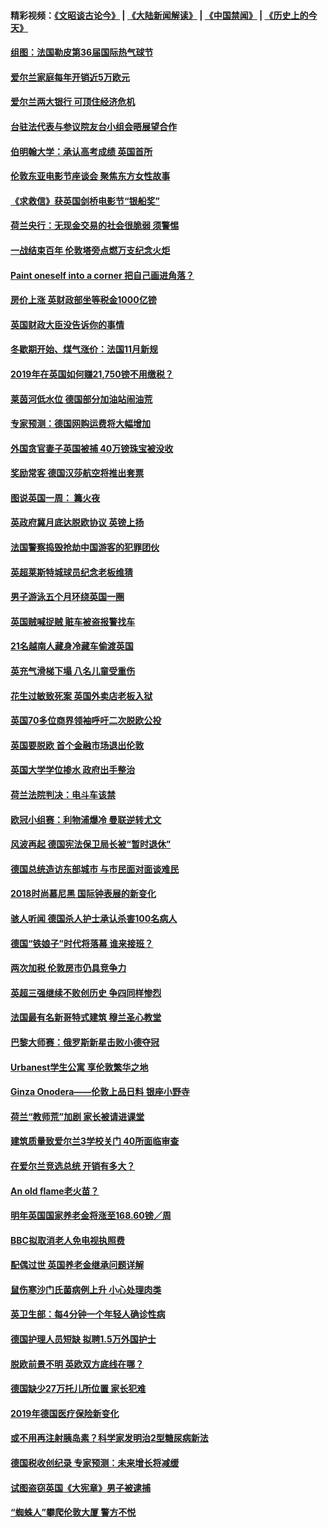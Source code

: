 #### 精彩视频：[《文昭谈古论今》](https://github.com/gfw-breaker/wenzhao/blob/master/README.md?t=11130931) | [《大陆新闻解读》](https://github.com/gfw-breaker/ntdtv-comedy/blob/master/README.md?t=11130931) | [《中国禁闻》](https://github.com/gfw-breaker/ntdtv-news/blob/master/README.md?t=11130931) | [《历史上的今天》](https://github.com/gfw-breaker/today-in-history/blob/master/README.md?t=11130931) 

#### [组图：法国勒皮第36届国际热气球节](../pages/nsc974/n10845459.md?t=11130931) 

#### [爱尔兰家庭每年开销近5万欧元](../pages/nsc974/n10844726.md?t=11130931) 

#### [爱尔兰两大银行 可顶住经济危机](../pages/nsc974/n10844706.md?t=11130931) 

#### [台驻法代表与参议院友台小组会晤展望合作](../pages/nsc974/n10843796.md?t=11130931) 

#### [伯明翰大学：承认高考成绩 英国首所](../pages/nsc974/n10843334.md?t=11130931) 

#### [伦敦东亚电影节座谈会 聚焦东方女性故事](../pages/nsc974/n10843306.md?t=11130931) 

#### [《求救信》获英国剑桥电影节“银船奖”](../pages/nsc974/n10842268.md?t=11130931) 

#### [荷兰央行：无现金交易的社会很脆弱 须警惕](../pages/nsc974/n10841150.md?t=11130931) 

#### [一战结束百年 伦敦塔旁点燃万支纪念火炬](../pages/nsc974/n10841092.md?t=11130931) 

#### [Paint oneself into a corner 把自己画进角落？](../pages/nsc974/n10841190.md?t=11130931) 

#### [房价上涨 英财政部坐等税金1000亿镑](../pages/nsc974/n10841187.md?t=11130931) 

#### [英国财政大臣没告诉你的事情](../pages/nsc974/n10841141.md?t=11130931) 

#### [冬歇期开始、煤气涨价：法国11月新规](../pages/nsc974/n10841075.md?t=11130931) 

#### [2019年在英国如何赚21,750镑不用缴税？](../pages/nsc974/n10841101.md?t=11130931) 

#### [莱茵河低水位 德国部分加油站闹油荒](../pages/nsc974/n10841002.md?t=11130931) 

#### [专家预测：德国网购运费将大幅增加](../pages/nsc974/n10840951.md?t=11130931) 

#### [外国贪官妻子英国被捕 40万镑珠宝被没收](../pages/nsc974/n10838830.md?t=11130931) 

#### [奖励常客 德国汉莎航空将推出套票](../pages/nsc974/n10838351.md?t=11130931) 

#### [图说英国一周： 篝火夜](../pages/nsc974/n10838913.md?t=11130931) 

#### [英政府冀月底达脱欧协议 英镑上扬](../pages/nsc974/n10838808.md?t=11130931) 

#### [法国警察捣毁抢劫中国游客的犯罪团伙](../pages/nsc974/n10838404.md?t=11130931) 

#### [英超莱斯特城球员纪念老板维猜](../pages/nsc974/n10838894.md?t=11130931) 

#### [男子游泳五个月环绕英国一圈](../pages/nsc974/n10838885.md?t=11130931) 

#### [英国贼喊捉贼 赃车被盗报警找车](../pages/nsc974/n10838877.md?t=11130931) 

#### [21名越南人藏身冷藏车偷渡英国](../pages/nsc974/n10838871.md?t=11130931) 

#### [英充气滑梯下塌 八名儿童受重伤](../pages/nsc974/n10838865.md?t=11130931) 

#### [花生过敏致死案 英国外卖店老板入狱](../pages/nsc974/n10838857.md?t=11130931) 

#### [英国70多位商界领袖呼吁二次脱欧公投](../pages/nsc974/n10838826.md?t=11130931) 

#### [英国要脱欧 首个金融市场退出伦敦](../pages/nsc974/n10838815.md?t=11130931) 

#### [英国大学学位掺水 政府出手整治](../pages/nsc974/n10838778.md?t=11130931) 

#### [荷兰法院判决：电斗车该禁](../pages/nsc974/n10838448.md?t=11130931) 

#### [欧冠小组赛：利物浦爆冷 曼联逆转尤文](../pages/nsc974/n10837241.md?t=11130931) 

#### [风波再起 德国宪法保卫局长被“暂时退休”](../pages/nsc974/n10835736.md?t=11130931) 

#### [德国总统造访东部城市 与市民面对面谈难民](../pages/nsc974/n10835895.md?t=11130931) 

#### [2018时尚慕尼黑 国际钟表展的新变化](../pages/nsc974/n10836048.md?t=11130931) 

#### [骇人听闻 德国杀人护士承认杀害100名病人](../pages/nsc974/n10835823.md?t=11130931) 

#### [德国“铁娘子”时代将落幕 谁来接班？](../pages/nsc974/n10833701.md?t=11130931) 

#### [两次加税 伦敦房市仍具竞争力](../pages/nsc974/n10832030.md?t=11130931) 

#### [英超三强继续不败创历史 争四同样惨烈](../pages/nsc974/n10830095.md?t=11130931) 

#### [法国最有名新哥特式建筑 穆兰圣心教堂](../pages/nsc974/n10829754.md?t=11130931) 

#### [巴黎大师赛：俄罗斯新星击败小德夺冠](../pages/nsc974/n10830134.md?t=11130931) 

#### [Urbanest学生公寓 享伦敦繁华之地](../pages/nsc974/n10828080.md?t=11130931) 

#### [Ginza Onodera——伦敦上品日料 银座小野寺](../pages/nsc974/n10828069.md?t=11130931) 

#### [荷兰“教师荒”加剧 家长被请进课堂](../pages/nsc974/n10826148.md?t=11130931) 

#### [建筑质量致爱尔兰3学校关门 40所面临审查](../pages/nsc974/n10826209.md?t=11130931) 

#### [在爱尔兰竞选总统 开销有多大？](../pages/nsc974/n10826165.md?t=11130931) 

#### [An old flame老火苗？](../pages/nsc974/n10825994.md?t=11130931) 

#### [明年英国国家养老金将涨至168.60镑／周](../pages/nsc974/n10825971.md?t=11130931) 

#### [BBC拟取消老人免电视执照费](../pages/nsc974/n10825959.md?t=11130931) 

#### [配偶过世 英国养老金继承问题详解](../pages/nsc974/n10825931.md?t=11130931) 

#### [鼠伤寒沙门氏菌病例上升 小心处理肉类](../pages/nsc974/n10825924.md?t=11130931) 

#### [英卫生部：每4分钟一个年轻人确诊性病](../pages/nsc974/n10825910.md?t=11130931) 

#### [德国护理人员短缺 拟聘1.5万外国护士](../pages/nsc974/n10824186.md?t=11130931) 

#### [脱欧前景不明 英欧双方底线在哪？](../pages/nsc974/n10823749.md?t=11130931) 

#### [德国缺少27万托儿所位置 家长犯难](../pages/nsc974/n10824147.md?t=11130931) 

#### [2019年德国医疗保险新变化](../pages/nsc974/n10824071.md?t=11130931) 

#### [或不用再注射胰岛素？科学家发明治2型糖尿病新法](../pages/nsc974/n10823372.md?t=11130931) 

#### [德国税收创纪录 专家预测：未来增长将减缓](../pages/nsc974/n10823318.md?t=11130931) 

#### [试图盗窃英国《大宪章》男子被逮捕](../pages/nsc974/n10823790.md?t=11130931) 

#### [“蜘蛛人”攀爬伦敦大厦 警方不悦](../pages/nsc974/n10823780.md?t=11130931) 

